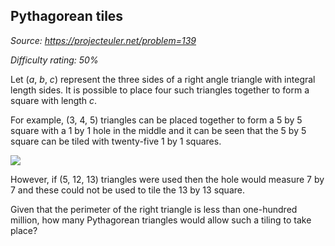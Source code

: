 Pythagorean tiles
-----------------

*Source: https://projecteuler.net/problem=139*


*Difficulty rating: 50%*

Let (*a*, *b*, *c*) represent the three sides of a right angle triangle
with integral length sides. It is possible to place four such triangles
together to form a square with length *c*.

For example, (3, 4, 5) triangles can be placed together to form a 5 by 5
square with a 1 by 1 hole in the middle and it can be seen that the 5 by
5 square can be tiled with twenty-five 1 by 1 squares.

![](project/images/p139.gif)

However, if (5, 12, 13) triangles were used then the hole would measure
7 by 7 and these could not be used to tile the 13 by 13 square.

Given that the perimeter of the right triangle is less than one-hundred
million, how many Pythagorean triangles would allow such a tiling to
take place?
